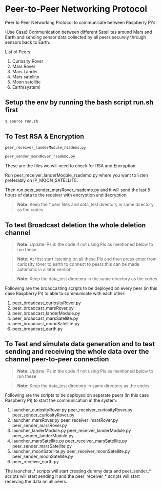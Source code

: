 # Peer-to-Peer Networking Protocol 

Peer to Peer Networking Protocol to communicate between Raspberry Pi's.

(Use Case) Communication between different Satellites around Mars and Earth and sending sensor data collected by all peers securely through sensors back to Earth.


List of Peers:
1. Curiosity Rover
2. Mars Rover
3. Mars Lander
4. Mars satellite
5. Moon satellite
6. Earth(system)


## Setup the env by running the bash script run.sh first

```bash
$ source run.sh
```

## To Test RSA & Encryption 

```bash
peer_receiver_landerModule_rsademo.py

peer_sender_marsRover_rsademo.py
```

These are the files we will need to check for RSA and Encryption.

Run peer_receiver_landerModule_rsademo.py where you want to listen preferably on IP_MOON_SATELLITE.

Then run peer_sender_marsRover_rsademo.py and it will send the last 5 hours of data to the receiver with encryption and decryption

> **Note**: Keep the *.pem files and data_test directory in same directory as the codes 


## To test Broadcast deletion the whole deletion channel

> **Note**: Update IPs in the code if not using PIs as mentioned below to run these:

> **Note**: At first start listening on all these PIs and then press enter from curiosity rover to earth to connect to peers this can be made automatic in a later version

> **Note**: Keep the data_test directory in the same directory as the codes 

Following are the broadcasting scripts to be deployed on every peer (in this case Raspberry Pi) to able to communicate with each other:
1. peer_broadcast_curiosityRover.py  
2. peer_broadcast_marsRover.py     
3. peer_broadcast_landerModule.py  
4. peer_broadcast_marsSatellite.py
5. peer_broadcast_moonSatellite.py
6. peer_broadcast_earth.py           

## To Test and simulate data generation and to test sending and receiving the whole data over the channel peer-to-peer connection

> **Note**: Update IPs in the code if not using PIs as mentioned below to run these

> **Note**: Keep the data_test directory in same directory as the codes 

Following are the scripts to be deployed on separate peers (in this case Raspberry Pi) to start the communication in the system:
1. launcher_curiosityRover.py peer_receiver_curiosityRover.py  peer_sender_curiosityRover.py 
2. launcher_marsRover.py peer_receiver_marsRover.py  peer_sender_marsRover.py 
3. launcher_landerModule.py peer_receiver_landerModule.py  peer_sender_landerModule.py 
4. launcher_marsSatellite.py peer_receiver_marsSatellite.py  peer_sender_marsSatellite.py 
5. launcher_moonSatellite.py peer_receiver_moonSatellite.py  peer_sender_moonSatellite.py 
6. peer_receiver_earth.py 

The launcher_* scripts will start creating dummy data and peer_sender_* scripts will start sending it and the peer_receiver_* scripts will start receiving the data on all peers.
